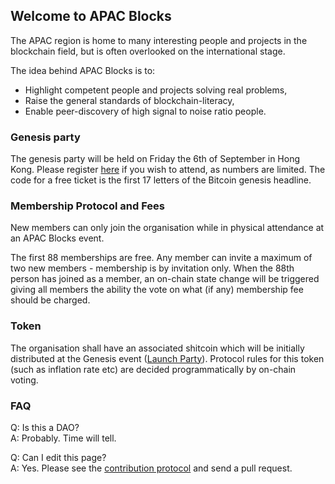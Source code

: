 ## Welcome to APAC Blocks

The APAC region is home to many interesting people and projects in the blockchain field, but is often overlooked on the international stage.

The idea behind APAC Blocks is to:
- Highlight competent people and projects solving real problems,
- Raise the general standards of blockchain-literacy,
- Enable peer-discovery of high signal to noise ratio people.

### Genesis party
The genesis party will be held on Friday the 6th of September in Hong Kong.
Please register [here](https://www.eventbrite.com/e/apac-blockchain-association-launch-party-tickets-70731219983) if you wish to attend, as numbers are limited. The code for a free ticket is the first 17 letters of the Bitcoin genesis headline.

### Membership Protocol and Fees

New members can only join the organisation while in physical attendance at an APAC Blocks event.

The first 88 memberships are free. Any member can invite a maximum of two new members - membership is by invitation only. When the 88th person has joined as a member, an on-chain state change will be triggered giving all members the ability the vote on what (if any) membership fee should be charged. 

### Token

The organisation shall have an associated shitcoin which will be initially distributed at the Genesis event ([Launch Party](https://www.eventbrite.com/e/apac-blockchain-association-launch-party-tickets-70731219983)). Protocol rules for this token (such as inflation rate etc) are decided programmatically by on-chain voting.

### FAQ

Q: Is this a DAO?   
A: Probably. Time will tell.

Q: Can I edit this page?   
A: Yes. Please see the [contribution protocol](http://socialarchitecture.science/c4/) and send a pull request.
